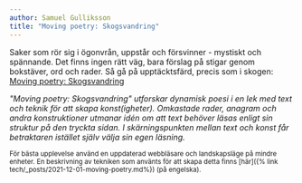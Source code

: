 ```yaml
---
author: Samuel Gulliksson
title: "Moving poetry: Skogsvandring"
---
```


Saker som rör sig i ögonvrån, uppstår och försvinner - mystiskt och spännande. 
Det finns ingen rätt väg, bara förslag på stigar genom bokstäver, ord och rader.
Så gå på upptäcktsfärd, precis som i skogen: [Moving poetry: Skogsvandring](/moving-poetry)

*"Moving poetry: Skogsvandring" utforskar dynamisk poesi i en lek med text och teknik för att skapa konst(igheter).
Omkastade rader, anagram och andra konstruktioner utmanar idén om att text behöver läsas enligt sin struktur på den tryckta sidan.
I skärningspunkten mellan text och konst får betraktaren istället själv välja sin egen läsning.*

<small>
För bästa upplevelse använd en uppdaterad webbläsare och landskapsläge på mindre enheter.
En beskrivning av tekniken som använts för att skapa detta finns
[här]({% link tech/_posts/2021-12-01-moving-poetry.md%}) (på engelska).
</small>
